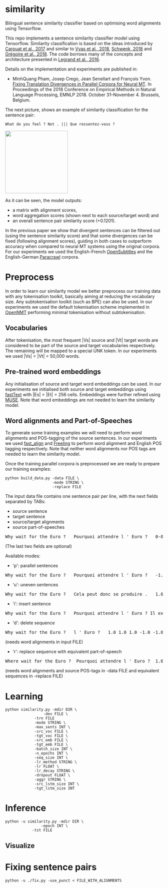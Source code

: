 # similarity
Bilingual sentence similarity classifier based on optimising word alignments using Tensorflow.

This repo implements a sentence similarity classifier model using Tensorflow. Similarity classification is based on the ideas introduced by [Carpuat et al., 2017](http://aclweb.org/anthology/W17-3209) and similar to [Vyas et al., 2018](http://aclweb.org/anthology/N18-1136), [Schwenk, 2018](http://aclweb.org/anthology/P18-2037) and [Grégoire et al., 2018](http://www.aclweb.org/anthology/C18-1122). The code borrows many of the concepts and architecture presented in [Legrand et al., 2016](http://www.aclweb.org/anthology/W16-2207). 

Details on the implementation and experiments are published in:
* MinhQuang Pham, Josep Crego, Jean Senellart and François Yvon. [Fixing Translation Divergences in Parallel Corpora for Neural MT](http://emnlp2018.org/program/accepted/short-papers). In Proceedings of the 2018 Conference on Empirical Methods in Natural Language Processing, EMNLP 2018. October 31–November 4. Brussels, Belgium.

The next picture, shows an example of similarity classification for the sentence pair:

```What do you feel ? Not . ||| Que ressentez-vous ?```

<img src="https://github.com/jmcrego/similarity/blob/master/divergence_example.png" width="200" />

As it can be seen, the model outputs:
* a matrix with alignment scores,
* word aggregation scores (shown next to each source/target word) and
* an overall sentence pair similarity score (+0.1201).

In the previous paper we show that divergent sentences can be filtered out (using the sentence similarity score) and that some divergences can be fixed (following alignment scores), guiding in both cases to outperform accuracy when compared to neural MT systems using the original corpora. For our experiments we used the English-French [OpenSubtitles](http://www.lrec-conf.org/proceedings/lrec2016/pdf/947_Paper.pdf) and the English-German [Paracrawl](http://paracrawl.eu/) corpora.

# Preprocess

In order to learn our similarity model we better preprocess our training data with any tokenisation toolkit, basically aiming at reducing the vocabulary size. Any subtokenisation toolkit (such as BPE) can also be used. In our experiments we used the default tokenisation scheme implemented in [OpenNMT](http://opennmt.net) performing minimal tokenisation without subtokenisation.

## Vocabularies

After tokenisation, the most frequent |Vs| source and |Vt| target words are considered to be part of the source and target vocabularies respectively. The remaining will be mapped to a special UNK token. In our experiments we used |Vs| = |Vt| = 50,000 words.

## Pre-trained word embeddings

Any initialisation of source and target word embeddings can be used. In our experiments we initialised both source and target embeddings using [fastText](https://github.com/facebookresearch/fastText) with |Es| = |Et| = 256 cells. Embeddings were further refined using [MUSE](https://github.com/facebookresearch/MUSE). Note that word embeddings are not needed to learn the similarity model.

## Word alignments and Part-of-Speeches

To generate some training examples we will need to perform word alignments and POS-tagging of the source sentences. In our experiments we used [fast\_align](https://github.com/clab/fast_align) and [Freeling](https://github.com/TALP-UPC/FreeLing.git) to perform word alignment and English POS tagging respectively. Note that neither word alignments nor POS tags are needed to learn the similarity model.

Once the training parallel corpora is preprocessed we are ready to prepare our training examples:

```
python build_data.py -data FILE \
                     -mode STRING \
                     -replace FILE
```
The input data file contains one sentence pair per line, with the next fields separated by TABs:
* source sentence
* target sentence
* source/target alignments
* source part-of-speeches

 <pre>Why wait for the Euro ?   Pourquoi attendre l ' Euro ?   0-0 1-1 2-1 3-2 4-3 4-4 5-5   WRB NNP IN DT NNP SYM</pre>

(The last two fields are optional)

Available modes:
* 'p': parallel sentences
 <pre>Why wait for the Euro ?   Pourquoi attendre l ' Euro ?   -1.0 -1.0 -1.0 -1.0 -1.0 -1.0   -1.0 -1.0 -1.0 -1.0 -1.0 -1.0</pre>

* 'u': uneven sentences
 <pre>Why wait for the Euro ?   Cela peut donc se produire .   1.0 1.0 1.0 1.0 1.0 1.0   1.0 1.0 1.0 1.0 1.0 1.0</pre>

* 'i': insert sentence
 <pre>Why wait for the Euro ?   Pourquoi attendre l ' Euro ? Il existe un précédant .   -1.0 -1.0 -1.0 -1.0 -1.0 -1.0   -1.0 -1.0 -1.0 -1.0 -1.0 -1.0 1.0 1.0 1.0 1.0 1.0</pre>

* 'd': delete sequence
 <pre>Why wait for the Euro ?   l ' Euro ?   1.0 1.0 1.0 -1.0 -1.0 -1.0   -1.0 -1.0 -1.0 -1.0</pre>

 (needs word alignments in input FILE)

* 'r': replace sequence with equivalent part-of-speech
 <pre>Where wait for the Euro ?  Pourquoi attendre l ' Euro ?  1.0 -1.0 -1.0 -1.0 -1.0 -1.0  1.0 -1.0 -1.0 -1.0 -1.0 -1.0</pre>

 (needs word alignments and source POS-tags in -data FILE and equivalent sequences in -replace FILE)

# Learning
```
python similarity.py -mdir DIR \
       		     -dev FILE \
		     -trn FILE 
		     -mode STRING \
		     -max_sents INT \
		     -src_voc FILE \
		     -tgt_voc FILE \
		     -src_emb FILE \
		     -tgt_emb FILE \
		     -batch_size INT \
		     -n_epochs INT \
		     -seq_size INT \
		     -lr_method STRING \
		     -lr FLOAT \
		     -lr_decay STRING \
		     -dropout FLOAT \
		     -aggr STRING \
		     -src_lstm_size INT \
		     -tgt_lstm_size INT
```
# Inference
```
python -u similarity.py -mdir DIR \
       	  		-epoch INT \
			-tst FILE
```

## Visualize

# Fixing sentence pairs

```
python -u ./fix.py -use_punct < FILE_WITH_ALIGNMENTS
```
